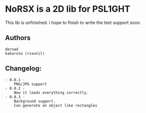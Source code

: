 NoRSX is a 2D lib for PSL1GHT
=============================

This lib is unfinished. i hope to finish to write the text support soon.

Authors
-------
	deroad
	kakaroto (rsxutil)

Changelog:
-------
	- 0.0.1 -
		PNG/JPG support
	- 0.0.2 -
		Now it loads everything correctly.
	- 0.0.3 -
		Background support.
		Can generate an object like rectangles

